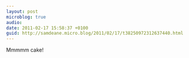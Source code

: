 ```yaml
---
layout: post
microblog: true
audio: 
date: 2011-02-17 15:58:37 +0100
guid: http://samdeane.micro.blog/2011/02/17/t38250972312637440.html
---
```

Mmmmm cake!
